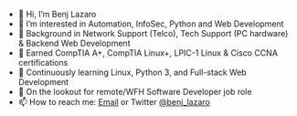 - 👋 Hi, I’m Benj Lazaro
- 👀 I’m interested in Automation, InfoSec, Python and Web Development
- 🌱 Background in Network Support (Telco), Tech Support (PC hardware) & Backend Web Development
- 🌱 Earned CompTIA A+, CompTIA Linux+, LPIC-1 Linux & Cisco CCNA certifications
- 💞️ Continuously learning Linux, Python 3, and Full-stack Web Development
- 👀 On the lookout for remote/WFH Software Developer job role
- 📫 How to reach me: <a href="mailto: benjie.work@gmail.com">Email</a> or Twitter <a href="https://twitter.com/benj_lazaro">@benj_lazaro</a>

<!---
benj-lazaro/benj-lazaro is a ✨ special ✨ repository because its `README.md` (this file) appears on your GitHub profile.
You can click the Preview link to take a look at your changes.
--->
